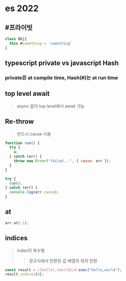 # es 2022

## \#프라이빗

```js
class Obj{
  this.#something = 'something'
}
```

## typescript private vs javascript Hash

### private은 at compile time, Hash(#)는 at run time

## top level await

> async 없이 top level에서 await 가능

## Re-throw

> 반드시 cause 사용

```js
function run() {
  try {
    a;
  } catch (err) {
    throw new Error("failed...", { cause: err });
  }
}

try {
  run();
} catch (err) {
  console.log(err.cause);
}
```

## at

```js
arr.at(-1);
```

## indices

> index의 복수형
>
> > 정규식에서 반환된 값 배열의 위치 반환

```js
const result = /(hello),(world)/d.exec("hello,world");
result.indices[0];
```

